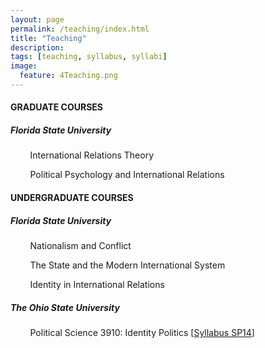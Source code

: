 ```yaml
---
layout: page
permalink: /teaching/index.html
title: "Teaching"
description:
tags: [teaching, syllabus, syllabi]
image:
  feature: 4Teaching.png
---
```


#### GRADUATE COURSES


##### Florida State University

&nbsp;&nbsp;&nbsp;&nbsp;&nbsp;&nbsp;&nbsp;&nbsp;International Relations Theory

&nbsp;&nbsp;&nbsp;&nbsp;&nbsp;&nbsp;&nbsp;&nbsp;Political Psychology and International Relations


#### UNDERGRADUATE COURSES


##### Florida State University

&nbsp;&nbsp;&nbsp;&nbsp;&nbsp;&nbsp;&nbsp;&nbsp;Nationalism and Conflict

&nbsp;&nbsp;&nbsp;&nbsp;&nbsp;&nbsp;&nbsp;&nbsp;The State and the Modern International System

&nbsp;&nbsp;&nbsp;&nbsp;&nbsp;&nbsp;&nbsp;&nbsp;Identity in International Relations


##### The Ohio State University

&nbsp;&nbsp;&nbsp;&nbsp;&nbsp;&nbsp;&nbsp;&nbsp;Political Science 3910: Identity Politics [<a href="../pdf/PS3910SyllabusSP14.pdf" target="_blank">Syllabus SP14</a>]
